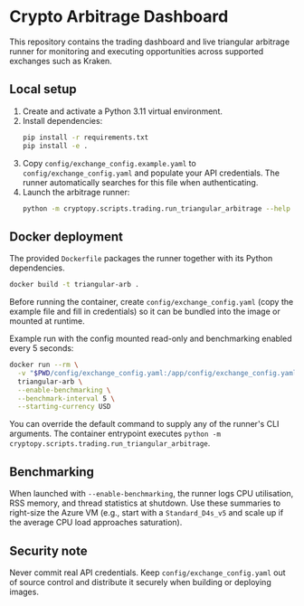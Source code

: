 # Crypto Arbitrage Dashboard

This repository contains the trading dashboard and live triangular arbitrage runner
for monitoring and executing opportunities across supported exchanges such as Kraken.

## Local setup

1. Create and activate a Python 3.11 virtual environment.
2. Install dependencies:
   ```bash
   pip install -r requirements.txt
   pip install -e .
   ```
3. Copy `config/exchange_config.example.yaml` to `config/exchange_config.yaml` and populate
   your API credentials. The runner automatically searches for this file when
   authenticating.
4. Launch the arbitrage runner:
   ```bash
   python -m cryptopy.scripts.trading.run_triangular_arbitrage --help
   ```

## Docker deployment

The provided `Dockerfile` packages the runner together with its Python dependencies.

```bash
docker build -t triangular-arb .
```

Before running the container, create `config/exchange_config.yaml` (copy the example
file and fill in credentials) so it can be bundled into the image or mounted at
runtime.

Example run with the config mounted read-only and benchmarking enabled every 5 seconds:

```bash
docker run --rm \
  -v "$PWD/config/exchange_config.yaml:/app/config/exchange_config.yaml:ro" \
  triangular-arb \
  --enable-benchmarking \
  --benchmark-interval 5 \
  --starting-currency USD
```

You can override the default command to supply any of the runner's CLI arguments.
The container entrypoint executes `python -m cryptopy.scripts.trading.run_triangular_arbitrage`.

## Benchmarking

When launched with `--enable-benchmarking`, the runner logs CPU utilisation, RSS
memory, and thread statistics at shutdown. Use these summaries to right-size the
Azure VM (e.g., start with a `Standard_D4s_v5` and scale up if the average CPU
load approaches saturation).

## Security note

Never commit real API credentials. Keep `config/exchange_config.yaml` out of
source control and distribute it securely when building or deploying images.
